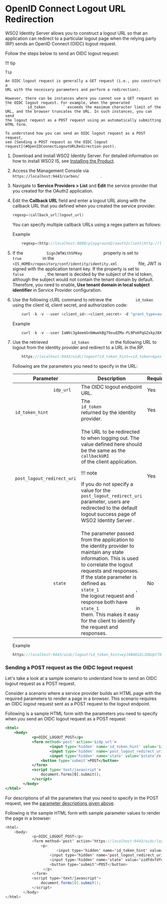 # OpenID Connect Logout URL Redirection

WSO2 Identity Server allows you to construct a logout URL so that an
application can redirect to a particular logout page when the relying
party (RP) sends an OpenID Connect (OIDC) logout request.

Follow the steps below to send an OIDC logout request:

!!! tip
    
    Tip
    
    An OIDC logout request is generally a GET request (i.e., you construct a
    URL with the necessary parameters and perform a redirection).
    
    However, there can be instances where you cannot use a GET request as
    the OIDC logout request. For example, when the generated
    `         id_token        ` exceeds the maximum character limit of the
    URL, and the browser truncates the URL. In such instances, you can send
    the logout request as a POST request using an automatically submitting
    HTML form.
    
    To understand how you can send an OIDC logout request as a POST request,
    see [Sending a POST request as the OIDC logout
    request](#OpenIDConnectLogoutURLRedirection-post).
    

1.  Download and install WSO2 Identity Server. For detailed information
    on how to install WSO2 IS, see [Installing the
    Product](_Installing_the_Product_).

2.  Access the Management Console via
    `           https://localhost:9443/carbon/          ` .

3.  Navigate to **Service Providers \> List** and **Edit** the service
    provider that you created for the OAuth2 application.
4.  Edit the **Callback URL** field and enter a logout URL along with
    the callback URL that you defined when you created the service
    provider.

    ``` java
    regexp=(callback_url|logout_url)
    ```

    You can specify multiple callback URLs using a regex pattern as
    follows:

    Example

    ``` java
        regexp=(http://localhost:8080/playground2/oauth2client|http://localhost:8080/playground2/logout)
    ```

5.  If the `           SignJWTWithSPKey          ` property is set to
    `           true          ` in the
    `           <IS_HOME>/repository/conf/identity/identity.xml          `
    file, JWT is signed with the application tenant key. If the property
    is set to `           false          ` , the tenant is decided by
    the subject of the id token, although the subject would not contain
    the tenant domain by default. Therefore, you need to enable, **Use
    tenant domain in local subject identifier** in Service Provider
    configuration.

6.  Use the following cURL command to retrieve the
    `           id_token          ` using the client id, client secret,
    and authorization code:

    ``` java
        curl -k -v --user <client_id>:<client_secret> -d "grant_type=authorization_code&code=<authorization_code>&redirect_uri=http://localhost:8080/playground2/oauth2client" https://localhost:9443/oauth2/token
    ```

    Example

    ``` java
        curl -k -v --user IaWVc3g4eemSnbWwekBg79xudZMa:PL9PxKPqGZxkpJ8X8u7g8pA_ruoa -d "grant_type=authorization_code&code=ac1b2e9e-d8d0-3f42-bdd4-dc7aab45b5dc&redirect_uri=http://localhost:8080/playground2/oauth2client" https://localhost:9443/oauth2/token
    ```

7.  Use the retrieved `           id_token          ` in the following
    URL to logout from the identity provider and redirect to a URL in
    the RP.

    ``` java
        https://localhost:9443/oidc/logout?id_token_hint=<id_token>&post_logout_redirect_uri=<redirect URI>&state=<state>
    ```

      
      
    Following are the parameters you need to specify in the URL:

    <table>
    <thead>
    <tr class="header">
    <th>Parameter</th>
    <th>Description</th>
    <th>Required</th>
    </tr>
    </thead>
    <tbody>
    <tr class="odd">
    <td><code>               idp_url              </code></td>
    <td>The OIDC logout endpoint URL.</td>
    <td>Yes</td>
    </tr>
    <tr class="even">
    <td><code>               id_token_hint              </code></td>
    <td>The <code>               id_token              </code> returned by the identity provider.</td>
    <td>Yes</td>
    </tr>
    <tr class="odd">
    <td><code>               post_logout_redirect_uri              </code></td>
    <td><div class="content-wrapper">
    <p>The URL to be redirected to when logging out. The value defined here should be the same as the <code>                 callbackURI                </code> of the client application.</p>
    !!! note
        <p>If you do not specify a value for the <code>                 post_logout_redirect_uri                </code> parameter, users are redirected to the default logout success page of WSO2 Identity Server .</p>
    </div></td>
    <td>Yes</td>
    </tr>
    <tr class="even">
    <td><code>               state              </code></td>
    <td>The parameter passed from the application to the identity provider to maintain any state information. This is used to correlate the logout requests and responses. If the state parameter is defined as <code>               state_1              </code> , the logout request and response both have <code>               state_1              </code> in them. This makes it easy for the client to identify the request and responses.</td>
    <td>No</td>
    </tr>
    </tbody>
    </table>

    Example

    ``` java
    https://localhost:9443/oidc/logout?id_token_hint=eyJ4NXQiOiJObUptT0dVeE16WmxZak0yWkRSaE5UWmxZVEExWXpkaFpUUmlPV0UwTldJMk0ySm1PVGMxWkEiLCJraWQiOiJkMGVjNTE0YTMyYjZmODhjMGFiZDEyYTI4NDA2OTliZGQzZGViYTlkIiwiYWxnIjoiUlMyNTYifQ.eyJhdF9oYXNoIjoiWVZwM3JsX21vOThvVURveUMyNVJQZyIsInN1YiI6ImFkbWluIiwiYXVkIjpbIklhV1ZjM2c0ZWVtU25iV3dla0JnNzl4dWRaTWEiXSwiYXpwIjoiSWFXVmMzZzRlZW1TbmJXd2VrQmc3OXh1ZFpNYSIsImF1dGhfdGltZSI6MTUwNDU5NDUyNCwiaXNzIjoiaHR0cHM6XC9cL2xvY2FsaG9zdDo5NDQzXC9vYXV0aDJcL3Rva2VuIiwiZXhwIjoxNTA0NTk4MTUxLCJpYXQiOjE1MDQ1OTQ1NTF9.KfLa7_QkhJ3yZ1gfv6ZVh6bNkeQB1wUVp914Ek4MVnS-kXkJvBBqe6wqamp3RezNgRxsW59M-GKJUymJjalBGHPu3IglyssiubWOlXlAtkAL13n3B1tpWYwbkgkarI5elmxTwRU4yqsCRbu4T77sWmiIhTtnPEEyBMkhuQioU68&post_logout_redirect_uri=http://localhost:8080/playground2/logout&state=state_1
    ```

### Sending a POST request as the OIDC logout request

Let's take a look at a sample scenario to understand how to send an OIDC
logout request as a POST request.

Consider a scenario where a service provider builds an HTML page with
the required parameters to render a page in a browser. This scenario
requires an OIDC logout request sent as a POST request to the logout
endpoint.

Following is a sample HTML form with the parameters you need to specify
when you send an OIDC logout request as a POST request:

``` xml
<html>
    <body>
            <p>OIDC_LOGOUT_POST</p>
            <form method='post' action='$idp_url'>
                    <input type='hidden' name='id_token_hint' value='$id_token'/>
                    <input type='hidden' name='post_logout_redirect_uri' value='$callback'/>
                    <input type='hidden' name='state' value='$state'/>
                <button type='submit'>POST</button>
            </form>
            <script type='text/javascript'>
                document.forms[0].submit();
            </script>
        </body>
</html>
```

For descriptions of all the parameters that you need to specify in the
POST request, see the [parameter descriptions given
above](#OpenIDConnectLogoutURLRedirection-parameters).

Following is the sample HTML form with sample parameter values to render
the page in a browser:

``` java
<html>
    <body>
            <p>OIDC_LOGOUT_POST</p>
            <form method='post' action='https://localhost:9443/oidc/logout'>
                <p>
                       <input type='hidden' name='id_token_hint' value='eyJ4NXQiOiJObUptT0dVeE16WmxZak0yWkRSaE5UWmxZVEExWXpkaFpUUmlPV0UwTldJMk0ySm1PVGMxWkEiLCJraWQiOiJkMGVjNTE0YTMyYjZmODhjMGFiZDEyYTI4NDA2OTliZGQzZGViYTlkIiwiYWxnIjoiUlMyNTYifQ.eyJzdWIiOiJhZG1pbiIsImF1ZCI6WyJuNUFndEFqRmhUZXVybjE4MzhqaTMwbWhUbUFhIl0sImF6cCI6Im41QWd0QWpGaFRldXJuMTgzOGppMzBtaFRtQWEiLCJhdXRoX3RpbWUiOjE1MjIwNTI4NDYsImlzcyI6Imh0dHBzOlwvXC9sb2NhbGhvc3Q6OTQ0M1wvb2F1dGgyXC90b2tlbiIsImV4cCI6MTUyMjA1NjQ0Nywibm9uY2UiOiIxMjMzNDIzNCIsImlhdCI6MTUyMjA1Mjg0N30.g2oSoC_D88XBjN81Lgx0DmOFELO_lXVXTu2YwbZOQGiCJyJLCjwW_Q0UJimBG-ZZIJo5sPj5yrHi5wB9r-Dkr_9QOsgQc7YpiZ0hGw3x53tttxaA655kHuZCsFSJDY7nIsfH-d9Yhi-p4arfdwrrMpcvkwVoLwca1M3-1j9v3LU'/>
                    <input type='hidden' name='post_logout_redirect_uri' value='https://localhost/callback'/>
                    <input type='hidden' name='state' value='zzdfdsfdfdfd'/>
                    <button type='submit'>POST</button>
                 </p>
            </form>
            <script type='text/javascript'>
                document.forms[0].submit();
            </script>
        </body>
</html>
```
